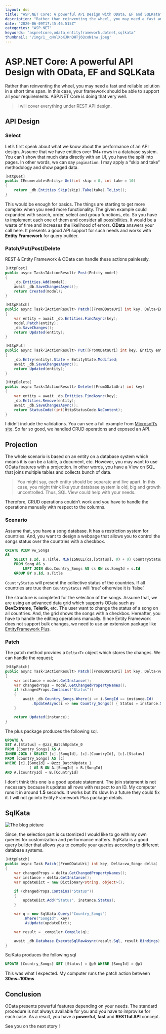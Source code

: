 ```yaml
---
layout: doc
title: "ASP.NET Core: A powerful API Design with OData, EF and SQLKata"
description: "Rather than reinventing the wheel, you may need a fast and reliable solution in a short time span. In this case, your framework should be able to support all your requirements. ASP.NET Core is doing that very well."
date: "2020-06-09T17:45:46.515Z"
categories: "ASP.NET"
keywords: "aspnetcore,odata,entityframework,dotnet,sqlkata"
thumbnail: '/img/1__qHnlXoKJKnQHTj6QcoN1nw.jpeg'
---
```


# ASP.NET Core: A powerful API Design with OData, EF and SQLKata

Rather than reinventing the wheel, you may need a fast and reliable solution in a short time span. In this case, your framework should be able to support all your requirements. ASP.NET Core is doing that very well.

> I will cover everything under REST API design.

## API Design

### Select

Let’s first speak about what we know about the performance of an API design. Assume that we have entities over 1M+ rows in a database system. You can’t show that much data directly with an UI, you have the split into pages. In other words, we can say `pagination`. I may apply a “skip and take” methodology and show paged data.

```csharp
[HttpGet]
public IEnumerable<Entity> Get(int skip = 0, int take = 10)
{
    return _db.Entities.Skip(skip).Take(take).ToList();
}
```

This would be enough for basics. The things are starting to get more complex when you need more functionality. The given example could expanded with search, order, select and group functions, etc. So you have to implement each one of them and consider all possibilities. It would be a waste of time and increases the likelihood of errors. **OData** answers your call here. It presents a good API support for such needs and works with **Entity Framework** for query builder.

### Patch/Put/Post/Delete

REST & Entity Framework & OData can handle these actions painlessly.

```csharp
[HttpPost]
public async Task<IActionResult> Post(Entity model)
{
    _db.Entities.Add(model);
    await _db.SaveChangesAsync();
    return Created(model);
}

[HttpPatch]
public async Task<IActionResult> Patch([FromODataUri] int key, Delta<Entity> model)
{
    var entity = await _db.Entities.FindAsync(key);
    model.Patch(entity);
    _db.SaveChanges();
    return Updated(entity);
}

[HttpPut]
public async Task<IActionResult> Put([FromODataUri] int key, Entity entity)
{
    _db.Entry(entity).State = EntityState.Modified;
    await _db.SaveChangesAsync();
    return Updated(entity);
}

[HttpDelete]
public async Task<IActionResult> Delete([FromODataUri] int key)
{
    var entity = await _db.Entities.FindAsync(key);
    _db.Entities.Remove(entity);
    await _db.SaveChangesAsync();
    return StatusCode((int)HttpStatusCode.NoContent);
}
```

I didn’t include the validations. You can see a full example from [Microsoft’s site](https://docs.microsoft.com/tr-tr/aspnet/web-api/overview/odata-support-in-aspnet-web-api/odata-v4/create-an-odata-v4-endpoint). So far so good, we handled CRUD operations and exposed an API.

## Projection

The whole scenario is based on an entity on a database system which means it is can be a table, a document, etc. However, you may want to use OData features with a projection. In other words, you have a View on SQL that joins multiple tables and collects bunch of data.

> You might say, each entity should be separate and live apart. In this case, you might think like your database system is old, big and growth uncontrolled. Thus, SQL View could help with your needs.

Therefore, CRUD operations couldn’t work and you have to handle the operations manually with respect to the columns.

### Scenario

Assume that, you have a song database. It has a restriction system for countries. And, you want to design a webpage that allows you to control the songs status over the countries with a checkbox.

```sql
CREATE VIEW vw_Songs
AS
    SELECT s.Id, s.Title, MIN(ISNULL(cs.[Status], 0) + 0) CountryStatus
    FROM Song AS s
        LEFT JOIN dbo.Country_Songs AS cs ON cs.SongId = s.Id
    GROUP BY s.Id, s.Title
```

`CountryStatus` will present the collective status of the countries. If all countries are true then `CountryStatus` will ‘true’ otherwise it is ‘false’.

The structure is completed for the selection of the songs. Assume that, we are using an advanced data grid which supports OData such as **DevExtreme**, **Telerik,** etc. The user want to change the status of a song on all countries. And, the grid shows the songs with a checkbox. Hereafter, you have to handle the editing operations manually. Since Entity Framework does not support bulk changes, we need to use an extension package like [EntityFramework Plus](https://entityframework-plus.net).

### Patch

The patch method provides a `Delta<T>` object which stores the changes. We can handle the request;

```csharp
[HttpPatch]
public async Task<IActionResult> Patch([FromODataUri] int key, Delta<vw_Song> model)
{
    var instance = model.GetInstance();
    var changedProps = model.GetChangedPropertyNames();
    if (changedProps.Contains("Status"))
    {
        await _db.Country_Songs.Where(i => i.SongId == instance.Id)
            .UpdateAsync(i => new Country_Songs() { Status = instance.Status });
    }

    return Updated(instance);
}
```

The plus package produces the following sql.

```sql
UPDATE A 
SET A.[Status] = @zzz_BatchUpdate_0
FROM [Country_Songs] AS A
INNER JOIN ( SELECT [c].[SongId], [c].[CountryId], [c].[Status]
FROM [Country_Songs] AS [c]
WHERE [c].[SongId] = @zzz_BatchUpdate_1
           ) AS B ON A.[SongId] = B.[SongId]
AND A.[CountryId] = B.[CountryId]
```

I don’t think this one is a good update statement. The join statement is not necessary because it updates all rows with respect to an ID. My computer runs it in around **1.5** seconds. It works but it’s slow. In a future they could fix it. I will not go into Entity Framework Plus package details.

## SqlKata

<img src="/img/1__qHnlXoKJKnQHTj6QcoN1nw.jpeg" class="image-center" alt="The blog picture" />

Since, the selection part is customized I would like to go with my own queries for customization and performance matters. SqlKata is a good query builder that allows you to compile your queries according to different database systems.

```csharp
[HttpPatch]
public async Task Patch([FromODataUri] int key, Delta<vw_Song> delta)
{
    var changedProps = delta.GetChangedPropertyNames();
    var instance = delta.GetInstance();
    var updateDict = new Dictionary<string, object>();

    if (changedProps.Contains("Status"))
    {
        updateDict.Add("Status", instance.Status);
    }

    var q = new SqlKata.Query("Country_Songs")
        .Where("SongId", key)
        .AsUpdate(updateDict);

    var result = _compiler.Compile(q);

    await _db.Database.ExecuteSqlRawAsync(result.Sql, result.Bindings);
}
```

SqlKata produces the following sql

```sql
UPDATE [Country_Songs] SET [Status] = @p0 WHERE [SongId] = @p1
```

This was what I expected. My computer runs the patch action between **30ms**~**100ms**.

## Conclusion

OData presents powerful features depending on your needs. The standard procedure is not always available for you and you have to improvise for each case. As a result, you have a **powerful**, **fast** and **RESTful API** concept.

See you on the next story !
